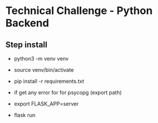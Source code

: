 # Technical Challenge - Python Backend

## Step install
- python3 -m venv venv
- source venv/bin/activate
- pip install -r requirements.txt
- if get any error for for psycopg (export path)

- export FLASK_APP=server
- flask run